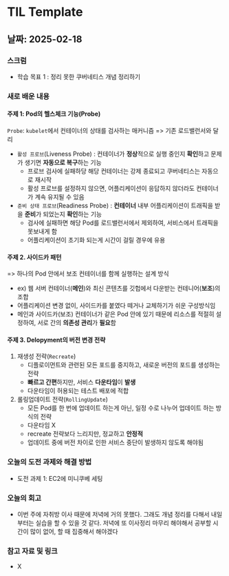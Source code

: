 # TIL Template

## 날짜: 2025-02-18

### 스크럼
- 학습 목표 1 : 정리 못한 쿠버네티스 개념 정리하기

### 새로 배운 내용
#### 주제 1: Pod의 헬스체크 기능(Probe)
`Probe`: `kubelet`에서 컨테이너의 상태를 검사하는 매커니즘
=> 기존 로드밸런서와 달리 

- `활성 프로브`(Liveness Probe) : 컨테이너가 **정상**적으로 실행 중인지 **확인**하고 문제가 생기면 **자동으로 복구**하는 기능
	- 프로브 검사에 실패하당 해당 컨테이너는 강제 종료되고 쿠버네티스는 자동으로 재시작
	- 활성 프로브를 설정하지 않으면, 어플리케이션이 응답하지 않더라도 컨테이너가 계속 유지될 수 있음
- `준비 상태 프로브`(Readiness Probe) : **컨테이너** 내부 어플리케이션이 트래픽을 받을 **준비**가 되었는지 **확인**하는 기능
	- 검사에 실패하면 해당 Pod를 로드밸런서에서 제외하여, 서비스에서 트래픽을 못보내게 함
	- 어플리케이션이 초기화 되는게 시간이 걸릴 경우에 유용

#### 주제 2. 사이드카 패턴
=> 하나의 Pod 안에서 보조 컨테이너를 함께 실행하는 설계 방식
- ex) 웹 서버 컨테이너(**메인**)와 최신 콘텐츠를 깃헙에서 다운받는 컨테니어(**보조**)의 조합
- 어플리케이션 변경 없이, 사이드카를 붙였다 떼거나 교체하기가 쉬운 구성방식임
- 메인과 사이드카(보조) 컨테이너가 같은 Pod 안에 있기 때문에 리소스를 적절히 설정하여, 서로 간의 **의존성 관리**가 **필요**함

#### 주제 3. Delopyment의 버전 변경 전략
1) 재생성 전략(`Recreate`)
	- 디플로이먼트와 관련된 모든 포드를 중지하고, 새로운 버전의 포드를 생성하는 전략
	- **빠르고 간편**하지만, 서비스 **다운타임**이 **발생**
	- 다운타임이 허용되는 테스트 배포에 적합
2) 롤링업데이트 전략(`RollingUpdate`)
	- 모든 Pod를 한 번에 업데이트 하는게 아닌, 일정 수로 나누어 업데이트 하는 방식의 전략
	- 다운타임 X
	- recreate 전략보다 느리지만, 정교하고 **안정적**
	- 업데이트 중에 버전 차이로 인한 서비스 중단이 발생하지 않도록 해야됨

### 오늘의 도전 과제와 해결 방법
- 도전 과제 1: EC2에 미니쿠베 세팅

### 오늘의 회고
- 이번 주에 자취방 이사 때문에 저녁에 거의 못했다. 그래도 개념 정리를 다해서 내일부터는 실습을 할 수 있을 것 같다. 저녁에 또 이사정리 마무리 해야해서 공부할 시간이 많이 없어, 할 때 집중해서 해야겠다

### 참고 자료 및 링크
- X